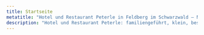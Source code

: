 ```yaml
---
title: Startseite
metatitle: "Hotel und Restaurant Peterle in Feldberg im Schwarzwald — Natur pur."
description: "Hotel und Restaurant Peterle: familiengeführt, klein, besonders — für eine Auszeit, Wellness, Wandern — mit frischer, regionaler Küche."
---
```

